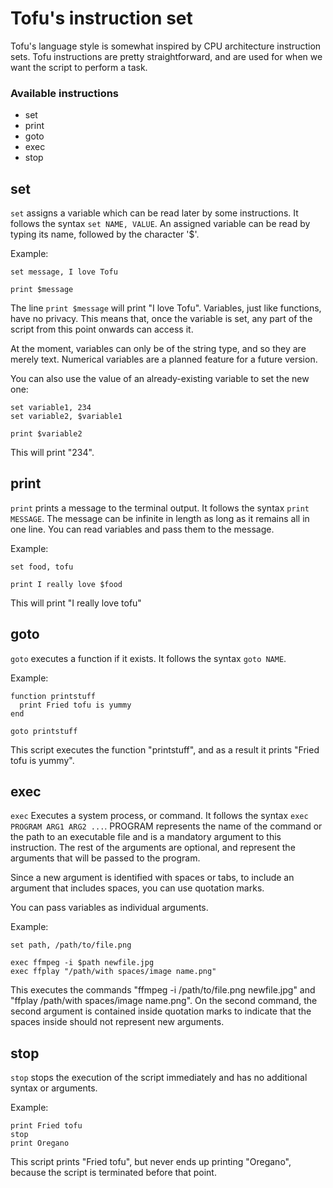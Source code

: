 # Tofu's instruction set

Tofu's language style is somewhat inspired by CPU architecture instruction sets. Tofu instructions are pretty straightforward, and are used for when we want the script to perform a task.

### Available instructions

* set
* print
* goto
* exec
* stop


## set

`set` assigns a variable which can be read later by some instructions. It follows the syntax `set NAME, VALUE`. An assigned variable can be read by typing its name, followed by the character '$'.

Example:

```
set message, I love Tofu

print $message
```

The line `print $message` will print "I love Tofu". Variables, just like functions, have no privacy. This means that, once the variable is set, any part of the script from this point onwards can access it.

At the moment, variables can only be of the string type, and so they are merely text. Numerical variables are a planned feature for a future version.

You can also use the value of an already-existing variable to set the new one:

```
set variable1, 234
set variable2, $variable1

print $variable2
```

This will print "234".

## print

`print` prints a message to the terminal output. It follows the syntax `print MESSAGE`. The message can be infinite in length as long as it remains all in one line. You can read variables and pass them to the message.

Example:

```
set food, tofu

print I really love $food
```
This will print "I really love tofu"

## goto

`goto` executes a function if it exists. It follows the syntax `goto NAME`.

Example:

```
function printstuff
  print Fried tofu is yummy
end

goto printstuff
```
This script executes the function "printstuff", and as a result it prints "Fried tofu is yummy".

## exec

`exec` Executes a system process, or command. It follows the syntax `exec PROGRAM ARG1 ARG2 ...`. PROGRAM represents the name of the command or the path to an executable file and is a mandatory argument to this instruction. The rest of the arguments are optional, and represent the arguments that will be passed to the program.

Since a new argument is identified with spaces or tabs, to include an argument that includes spaces, you can use quotation marks.

You can pass variables as individual arguments.

Example:

```
set path, /path/to/file.png

exec ffmpeg -i $path newfile.jpg
exec ffplay "/path/with spaces/image name.png"
```
This executes the commands "ffmpeg -i /path/to/file.png newfile.jpg" and "ffplay /path/with spaces/image name.png". On the second command, the second argument is contained inside quotation marks to indicate that the spaces inside should not represent new arguments.

## stop

`stop` stops the execution of the script immediately and has no additional syntax or arguments.

Example:

```
print Fried tofu
stop
print Oregano
```
This script prints "Fried tofu", but never ends up printing "Oregano", because the script is terminated before that point.

